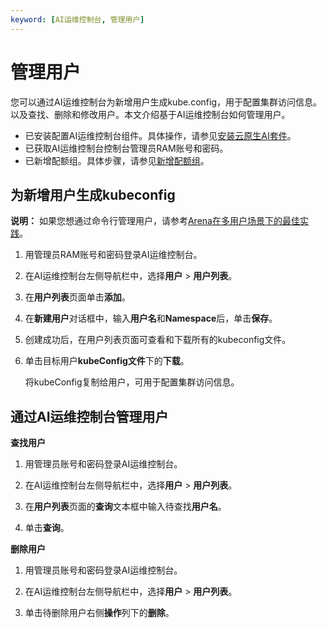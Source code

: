 ```yaml
---
keyword: [AI运维控制台, 管理用户]
---
```


# 管理用户

您可以通过AI运维控制台为新增用户生成kube.config，用于配置集群访问信息。以及查找、删除和修改用户。本文介绍基于AI运维控制台如何管理用户。

-   已安装配置AI运维控制台组件。具体操作，请参见[安装云原生AI套件](/cn.zh-CN/云原生AI用户指南/环境准备/安装云原生AI套件.md)。
-   已获取AI运维控制台控制台管理员RAM账号和密码。
-   已新增配额组。具体步骤，请参见[新增配额组](/cn.zh-CN/云原生AI用户指南/集群管理/管理弹性配额组.md)。

## 为新增用户生成kubeconfig

**说明：** 如果您想通过命令行管理用户，请参考[Arena在多用户场景下的最佳实践](/cn.zh-CN/解决方案/AI解决方案/Arena在多用户场景下的最佳实践.md)。

1.  用管理员RAM账号和密码登录AI运维控制台。

2.  在AI运维控制台左侧导航栏中，选择**用户** \> **用户列表**。

3.  在**用户列表**页面单击**添加**。

4.  在**新建用户**对话框中，输入**用户名**和**Namespace**后，单击**保存**。

5.  创建成功后，在用户列表页面可查看和下载所有的kubeconfig文件。

6.  单击目标用户**kubeConfig文件**下的**下载**。

    将kubeConfig复制给用户，可用于配置集群访问信息。


## 通过AI运维控制台管理用户

**查找用户**

1.  用管理员账号和密码登录AI运维控制台。

2.  在AI运维控制台左侧导航栏中，选择**用户** \> **用户列表**。

3.  在**用户列表**页面的**查询**文本框中输入待查找**用户名**。

4.  单击**查询**。


**删除用户**

1.  用管理员账号和密码登录AI运维控制台。

2.  在AI运维控制台左侧导航栏中，选择**用户** \> **用户列表**。

3.  单击待删除用户右侧**操作**列下的**删除**。


